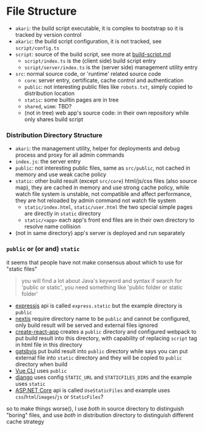 # File Structure

- `akari`: the build script executable, it is complex to bootstrap so it is tracked by version control
- `akaric`: the build script configuration, it is not tracked, see `script/config.ts`
- `script`: source of the build script, see more at [build-script.md](./build-script.md)
  - `script/index.ts` is the (client side) build script entry
  - `script/server/index.ts` is the (server side) management utility entry
- `src`: normal source code, or 'runtime' related source code
  - `core`: server entry, certificate, cache control and authentication
  - `public`: not interesting public files like `robots.txt`, simply copied to distribution location
  - `static`: some builtin pages are in tree
  - `shared`, `wimm`: TBD?
  - (not in tree) web app's source code: in their own repository while only shares build script

### Distribution Directory Structure

- `akari`: the management utility, helper for deployments and debug process and proxy for all admin commands
- `index.js`: the server entry
- `public`: not interesting public files, same as `src/public`, not cached in memory and use weak cache policy
- `static`: other build result (except `src/core`) html/js/css files (also source map), 
  they are cached in memory and use strong cache policy, while watch file system is unstable,
  not compatible and affect performance, they are hot reloaded by admin command not watch file system
  - `static/index.html`, `static/user.html` the two special simple pages are directly in `static` directory
  - `static/<app>` each app's front end files are in their own directory to resolve name collision
- (not in same directory) app's server is deployed and run separately 

### `public` or (or and) `static`

it seems that people have not make consensus about which to use for "static files"

> you will find a lot about Java's keyword and syntax
> if search for 'public or static', you need something like 'public folder or static folder'

- [expressjs](http://expressjs.com/en/starter/static-files.html)
  api is called `express.static` but the example directory is `public`
- [nextjs](https://nextjs.org/docs/basic-features/static-file-serving)
  require directory name to be `public` and cannot be configured, only build result will be served and external files ignored
- [create-react-app](https://create-react-app.dev/docs/using-the-public-folder/)
  creates a `public` directory and configured webpack to put build result into this directory, with capability of replacing `script` tag in html file in this directory
- [gatsbyjs](https://www.gatsbyjs.com/docs/how-to/images-and-media/static-folder/)
  put build result into `public` directory while says you can put external file into `static` directory and they will be copied to `public` directory when build
- [Vue CLI](https://cli.vuejs.org/guide/html-and-static-assets.html#disable-index-generation) uses `public`
- [django](https://docs.djangoproject.com/en/4.1/howto/static-files/)
  uses config `STATIC_URL` and `STATICFILES_DIRS` and the example uses `static`
- [ASP.NET Core](https://docs.microsoft.com/en-us/aspnet/core/fundamentals/static-files?view=aspnetcore-6.0)
  api is called `UseStaticFiles` and example uses `css`/`html`/`images`/`js` or `StaticFiles`?

so to make things worse(), I use *both* in source directory to distinguish "boring" files, and use *both* in distribution directory to distinguish different cache strategy

